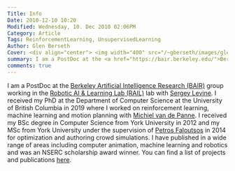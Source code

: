 ```yaml
---
Title: Info
Date: 2010-12-10 10:20
Modified: Wednesday, 10. Dec 2010 02:06PM 
Category: Article
Tags: ReinforcementLearning, UnsupervisedLearning
Author: Glen Berseth
Cover: <div align="center"> <img width="400" src="/~gberseth/images/glen_new.jpg"> </div>
summary: I am a PostDoc at the <a href="https://bair.berkeley.edu/">Berkeley Artificial Intelligence Research (BAIR)</a> group working in the <a href="http://rail.eecs.berkeley.edu/">Robotic AI & Learning Lab (RAIL)</a> lab with <a href="https://people.eecs.berkeley.edu/~svlevine/">Sergey Levine</a>. I received my PhD at the Department of Computer Science at the University of British Columbia in 2019 where I worked on reinforcement learning, machine learning and motion planning with <a href="https://www.cs.ubc.ca/~van/">Michiel van de Panne</a>. I received my BSc degree in Computer Science from York University in 2012 and my MSc from York University under the supervision of <a href="www.cse.yorku.ca/~pfal/">Petros Faloutsos</a> in 2014 for optimization and authoring crowd simulations. I have published in a wide range of areas including computer animation, machine learning and robotics and was an NSERC scholarship award winner. You can find a list of projects and publications <a href="./blog/category/publication.html">here</a>.  
comments: true
---
```


I am a PostDoc at the <a href="https://bair.berkeley.edu/">Berkeley Artificial Intelligence Research (BAIR)</a> group working in the <a href="http://rail.eecs.berkeley.edu/">Robotic AI & Learning Lab (RAIL)</a> lab with <a href="https://people.eecs.berkeley.edu/~svlevine/">Sergey Levine</a>. I received my PhD at the Department of Computer Science at the University of British Columbia in 2019 where I worked on reinforcement learning, machine learning and motion planning with <a href="https://www.cs.ubc.ca/~van/">Michiel van de Panne</a>. I received my BSc degree in Computer Science from York University in 2012 and my MSc from York University under the supervision of <a href="www.cse.yorku.ca/~pfal/">Petros Faloutsos</a> in 2014 for optimization and authoring crowd simulations. I have published in a wide range of areas including computer animation, machine learning and robotics and was an NSERC scholarship award winner. You can find a list of projects and publications <a href="./blog/category/publication.html">here</a>. 

